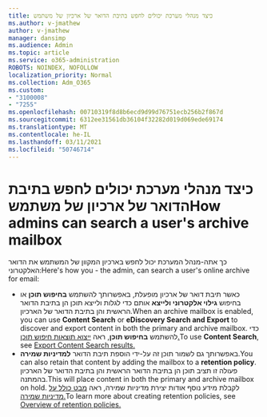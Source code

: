 ```yaml
---
title: כיצד מנהלי מערכת יכולים לחפש בתיבת הדואר של ארכיון של משתמש
ms.author: v-jmathew
author: v-jmathew
manager: dansimp
ms.audience: Admin
ms.topic: article
ms.service: o365-administration
ROBOTS: NOINDEX, NOFOLLOW
localization_priority: Normal
ms.collection: Adm_O365
ms.custom:
- "3100008"
- "7255"
ms.openlocfilehash: 00710319f8d8b6ecd9d99d76751ecb256b2f867d
ms.sourcegitcommit: 6312ee31561db36104f32282d019d069ede69174
ms.translationtype: MT
ms.contentlocale: he-IL
ms.lasthandoff: 03/11/2021
ms.locfileid: "50746714"
---
```

# <a name="how-admins-can-search-a-users-archive-mailbox"></a><span data-ttu-id="397a5-102">כיצד מנהלי מערכת יכולים לחפש בתיבת הדואר של ארכיון של משתמש</span><span class="sxs-lookup"><span data-stu-id="397a5-102">How admins can search a user's archive mailbox</span></span>

<span data-ttu-id="397a5-103">כך אתה-מנהל המערכת יכול לחפש בארכיון המקוון של המשתמש את הדואר האלקטרוני:</span><span class="sxs-lookup"><span data-stu-id="397a5-103">Here's how you - the admin, can search a user's online archive for email:</span></span>

* <span data-ttu-id="397a5-104">כאשר תיבת דואר של ארכיון מופעלת, באפשרותך להשתמש **בחיפוש תוכן** או בחיפוש **גילוי אלקטרוני ולייצא** אותם כדי לגלות ולייצא תוכן הן בתיבת הדואר הראשית והן בתיבת הדואר של הארכיון.</span><span class="sxs-lookup"><span data-stu-id="397a5-104">When an archive mailbox is enabled, you can use **Content Search** or **eDiscovery Search and Export** to discover and export content in both the primary and archive mailbox.</span></span> <span data-ttu-id="397a5-105">כדי להשתמש **בחיפוש תוכן**, ראה [ייצוא תוצאות חיפוש תוכן.](https://docs.microsoft.com/office365/securitycompliance/export-search-results)</span><span class="sxs-lookup"><span data-stu-id="397a5-105">To use **Content Search**, see [Export Content Search results.](https://docs.microsoft.com/office365/securitycompliance/export-search-results)</span></span>
* <span data-ttu-id="397a5-106">באפשרותך גם לשמור תוכן זה על-ידי הוספת תיבת הדואר **למדיניות שמירה**.</span><span class="sxs-lookup"><span data-stu-id="397a5-106">You can also retain that content by adding the mailbox to a **retention policy**.</span></span> <span data-ttu-id="397a5-107">פעולה זו תציב תוכן הן בתיבת הדואר הראשית והן בתיבת הדואר של הארכיון בהמתנה.</span><span class="sxs-lookup"><span data-stu-id="397a5-107">This will place content in both the primary and archive mailbox on hold.</span></span> <span data-ttu-id="397a5-108">לקבלת מידע נוסף אודות יצירת מדיניות שמירה, ראה [מבט כולל על מדיניות שמירה.](https://docs.microsoft.com/office365/securitycompliance/retention-policies)</span><span class="sxs-lookup"><span data-stu-id="397a5-108">To learn more about creating retention policies, see [Overview of retention policies.](https://docs.microsoft.com/office365/securitycompliance/retention-policies)</span></span>
